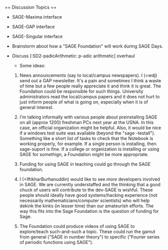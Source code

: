 == Discussion Topics ==

* SAGE-Maxima interface 

* SAGE-GAP interface

* SAGE-Singular interface

* Brainstorm about how a "SAGE Foundation" will work during SAGE Days. 

* Discuss [:SD2-padicArithmetic: p-adic arithmetic] overhaul


  * Some ideas:

   1. News announcements (say to local/campus newspapers). I (=wdj) send out a
   GAP newsletter. It's a pain and sometimes I think a waste of time but a few people
   really appreciate it and think it is great. The Foundation could be
   responsible for such things. University administrators read the local/campus
   papers and it does not hurt to just inform people of what is going on,
   especially when it is of general interest.

   2. I'm talking informally with various people about preinstalling SAGE on
   all (approx 1200) freshman PCs next year at the USNA. In this case, an official
   organization might be helpful. Also, it would be nice if a windows test
   suite was available (beyond the "sage -testall"). Something like a short
   list of tasks to check that the Notebook is working properly, for example.
   If a single person is installing, then sage-suport is fine. If a college
   or organization is installing or using SAGE for somethign, a Foundation
   might be more appropriate.

   3. Funding for using SAGE in teaching could go through the SAGE foundation.

   4. I (=IftikharBurhanuddin) would like to see *more* developers involved in SAGE. We are currently understaffed and the thinking that a good chuck of users will contribute to the dev-SAGE is wishful. These people should ideally have good systems/hacking experience (not necessarily mathematicians/computer scientists) who will help dekink the kinks (in lesser time) than our amateurish efforts. The way this fits into the Sage Foundation is the question of funding for Sage.

   5. The Foundation could produce videos of using SAGE to explore/teach such-and-such a topic. These could run the gamut from general ("SAGE in number theory") to specific ("Fourier series of periodic functions using SAGE").
